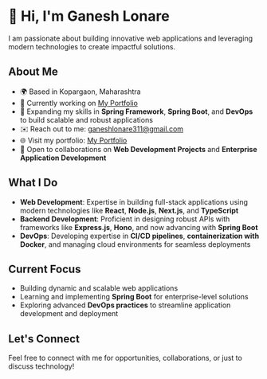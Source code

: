 # 👋 Hi, I'm Ganesh Lonare

I am passionate about building innovative web applications and leveraging modern technologies to create impactful solutions.

## About Me  
- 🌍 Based in Kopargaon, Maharashtra  
- 🚀 Currently working on [My Portfolio](https://github.com/ganeshlonare/Carrier-Guidence-with-AI)  
- 🧠 Expanding my skills in **Spring Framework**, **Spring Boot**, and **DevOps** to build scalable and robust applications  
- ✉️ Reach out to me: [ganeshlonare311@gmail.com](mailto:ganeshlonare311@gmail.com)  
- 🌐 Visit my portfolio: [My Portfolio](https://ganeshlonare.vercel.app)  
- 🤝 Open to collaborations on **Web Development Projects** and **Enterprise Application Development**  

## What I Do  
- **Web Development**: Expertise in building full-stack applications using modern technologies like **React**, **Node.js**, **Next.js**, and **TypeScript**  
- **Backend Development**: Proficient in designing robust APIs with frameworks like **Express.js**, **Hono**, and now advancing with **Spring Boot**  
- **DevOps**: Developing expertise in **CI/CD pipelines**, **containerization with Docker**, and managing cloud environments for seamless deployments  

## Current Focus  
- Building dynamic and scalable web applications  
- Learning and implementing **Spring Boot** for enterprise-level solutions  
- Exploring advanced **DevOps practices** to streamline application development and deployment  

## Let's Connect  
Feel free to connect with me for opportunities, collaborations, or just to discuss technology!

